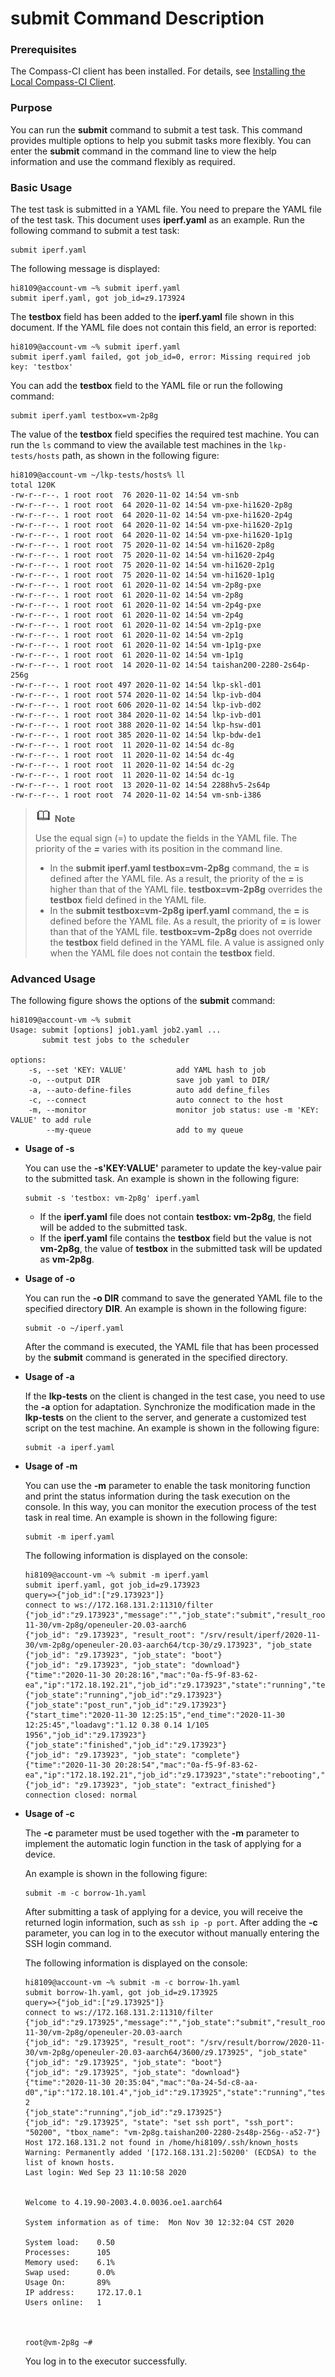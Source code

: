 # submit Command Description

### Prerequisites

The Compass-CI client has been installed. For details, see [Installing the Local Compass-CI Client](https://gitee.com/wu_fengguang/compass-ci/blob/master/doc/manual/本地安装compass-ci客户端.md).

### Purpose

You can run the **submit** command to submit a test task. This command provides multiple options to help you submit tasks more flexibly. You can enter the **submit** command in the command line to view the help information and use the command flexibly as required.

### Basic Usage

The test task is submitted in a YAML file. You need to prepare the YAML file of the test task. This document uses **iperf.yaml** as an example. Run the following command to submit a test task:

```
submit iperf.yaml
```

The following message is displayed:

```shell
hi8109@account-vm ~% submit iperf.yaml
submit iperf.yaml, got job_id=z9.173924
```

The **testbox** field has been added to the **iperf.yaml** file shown in this document. If the YAML file does not contain this field, an error is reported:

```shell
hi8109@account-vm ~% submit iperf.yaml
submit iperf.yaml failed, got job_id=0, error: Missing required job key: 'testbox'
```

You can add the **testbox** field to the YAML file or run the following command:

```
submit iperf.yaml testbox=vm-2p8g
```

The value of the **testbox** field specifies the required test machine. You can run the `ls` command to view the available test machines in the `lkp-tests/hosts` path, as shown in the following figure:

```shell
hi8109@account-vm ~/lkp-tests/hosts% ll
total 120K
-rw-r--r--. 1 root root  76 2020-11-02 14:54 vm-snb
-rw-r--r--. 1 root root  64 2020-11-02 14:54 vm-pxe-hi1620-2p8g
-rw-r--r--. 1 root root  64 2020-11-02 14:54 vm-pxe-hi1620-2p4g
-rw-r--r--. 1 root root  64 2020-11-02 14:54 vm-pxe-hi1620-2p1g
-rw-r--r--. 1 root root  64 2020-11-02 14:54 vm-pxe-hi1620-1p1g
-rw-r--r--. 1 root root  75 2020-11-02 14:54 vm-hi1620-2p8g
-rw-r--r--. 1 root root  75 2020-11-02 14:54 vm-hi1620-2p4g
-rw-r--r--. 1 root root  75 2020-11-02 14:54 vm-hi1620-2p1g
-rw-r--r--. 1 root root  75 2020-11-02 14:54 vm-hi1620-1p1g
-rw-r--r--. 1 root root  61 2020-11-02 14:54 vm-2p8g-pxe
-rw-r--r--. 1 root root  61 2020-11-02 14:54 vm-2p8g
-rw-r--r--. 1 root root  61 2020-11-02 14:54 vm-2p4g-pxe
-rw-r--r--. 1 root root  61 2020-11-02 14:54 vm-2p4g
-rw-r--r--. 1 root root  61 2020-11-02 14:54 vm-2p1g-pxe
-rw-r--r--. 1 root root  61 2020-11-02 14:54 vm-2p1g
-rw-r--r--. 1 root root  61 2020-11-02 14:54 vm-1p1g-pxe
-rw-r--r--. 1 root root  61 2020-11-02 14:54 vm-1p1g
-rw-r--r--. 1 root root  14 2020-11-02 14:54 taishan200-2280-2s64p-256g
-rw-r--r--. 1 root root 497 2020-11-02 14:54 lkp-skl-d01
-rw-r--r--. 1 root root 574 2020-11-02 14:54 lkp-ivb-d04
-rw-r--r--. 1 root root 606 2020-11-02 14:54 lkp-ivb-d02
-rw-r--r--. 1 root root 384 2020-11-02 14:54 lkp-ivb-d01
-rw-r--r--. 1 root root 388 2020-11-02 14:54 lkp-hsw-d01
-rw-r--r--. 1 root root 385 2020-11-02 14:54 lkp-bdw-de1
-rw-r--r--. 1 root root  11 2020-11-02 14:54 dc-8g
-rw-r--r--. 1 root root  11 2020-11-02 14:54 dc-4g
-rw-r--r--. 1 root root  11 2020-11-02 14:54 dc-2g
-rw-r--r--. 1 root root  11 2020-11-02 14:54 dc-1g
-rw-r--r--. 1 root root  13 2020-11-02 14:54 2288hv5-2s64p
-rw-r--r--. 1 root root  74 2020-11-02 14:54 vm-snb-i386
```

> ![](./../public_sys-resources/icon-note.gif) **Note**
>
> Use the equal sign (=) to update the fields in the YAML file. The priority of the ***=*** varies with its position in the command line.
>
> * In the **submit iperf.yaml testbox=vm-2p8g** command, the **=** is defined after the YAML file. As a result, the priority of the **=** is higher than that of the YAML file. **testbox=vm-2p8g** overrides the **testbox** field defined in the YAML file.
> * In the **submit testbox=vm-2p8g iperf.yaml** command, the **=** is defined before the YAML file. As a result, the priority of **=** is lower than that of the YAML file. **testbox=vm-2p8g** does not override the **testbox** field defined in the YAML file. A value is assigned only when the YAML file does not contain the **testbox** field.

### Advanced Usage

The following figure shows the options of the **submit** command:

```shell
hi8109@account-vm ~% submit
Usage: submit [options] job1.yaml job2.yaml ...
       submit test jobs to the scheduler

options:
    -s, --set 'KEY: VALUE'           add YAML hash to job
    -o, --output DIR                 save job yaml to DIR/
    -a, --auto-define-files          auto add define_files
    -c, --connect                    auto connect to the host
    -m, --monitor                    monitor job status: use -m 'KEY: VALUE' to add rule
        --my-queue                   add to my queue
```

* **Usage of -s**

  You can use the **-s'KEY:VALUE'** parameter to update the key-value pair to the submitted task. An example is shown in the following figure:

  ```
  submit -s 'testbox: vm-2p8g' iperf.yaml
  ```

  * If the **iperf.yaml** file does not contain **testbox: vm-2p8g**, the field will be added to the submitted task.
  * If the **iperf.yaml** file contains the **testbox** field but the value is not **vm-2p8g**, the value of **testbox** in the submitted task will be updated as **vm-2p8g**.

* **Usage of -o**

  You can run the **-o DIR** command to save the generated YAML file to the specified directory **DIR**. An example is shown in the following figure:

  ```
  submit -o ~/iperf.yaml
  ```

  After the command is executed, the YAML file that has been processed by the **submit** command is generated in the specified directory.

* **Usage of -a**

  If the **lkp-tests** on the client is changed in the test case, you need to use the **-a** option for adaptation. Synchronize the modification made in the **lkp-tests** on the client to the server, and generate a customized test script on the test machine. An example is shown in the following figure:

  ```
  submit -a iperf.yaml
  ```

* **Usage of -m**

  You can use the **-m** parameter to enable the task monitoring function and print the status information during the task execution on the console. In this way, you can monitor the execution process of the test task in real time. An example is shown in the following figure:

  ```
  submit -m iperf.yaml
  ```

  The following information is displayed on the console:

  ```shell
  hi8109@account-vm ~% submit -m iperf.yaml
  submit iperf.yaml, got job_id=z9.173923
  query=>{"job_id":["z9.173923"]}
  connect to ws://172.168.131.2:11310/filter
  {"job_id":"z9.173923","message":"","job_state":"submit","result_root":"/srv/result/iperf/2020-11-30/vm-2p8g/openeuler-20.03-aarch6
  {"job_id": "z9.173923", "result_root": "/srv/result/iperf/2020-11-30/vm-2p8g/openeuler-20.03-aarch64/tcp-30/z9.173923", "job_state
  {"job_id": "z9.173923", "job_state": "boot"}
  {"job_id": "z9.173923", "job_state": "download"}
  {"time":"2020-11-30 20:28:16","mac":"0a-f5-9f-83-62-ea","ip":"172.18.192.21","job_id":"z9.173923","state":"running","testbox":"vm-
  {"job_state":"running","job_id":"z9.173923"}
  {"job_state":"post_run","job_id":"z9.173923"}
  {"start_time":"2020-11-30 12:25:15","end_time":"2020-11-30 12:25:45","loadavg":"1.12 0.38 0.14 1/105 1956","job_id":"z9.173923"}
  {"job_state":"finished","job_id":"z9.173923"}
  {"job_id": "z9.173923", "job_state": "complete"}
  {"time":"2020-11-30 20:28:54","mac":"0a-f5-9f-83-62-ea","ip":"172.18.192.21","job_id":"z9.173923","state":"rebooting","testbox":"v
  {"job_id": "z9.173923", "job_state": "extract_finished"}
  connection closed: normal
  ```

* **Usage of -c**

  The **-c** parameter must be used together with the **-m** parameter to implement the automatic login function in the task of applying for a device.

  An example is shown in the following figure:

  ```
  submit -m -c borrow-1h.yaml
  ```

  After submitting a task of applying for a device, you will receive the returned login information, such as `ssh ip -p port`. After adding the **-c** parameter, you can log in to the executor without manually entering the SSH login command.

  The following information is displayed on the console:

  ```shell
  hi8109@account-vm ~% submit -m -c borrow-1h.yaml
  submit borrow-1h.yaml, got job_id=z9.173925
  query=>{"job_id":["z9.173925"]}
  connect to ws://172.168.131.2:11310/filter
  {"job_id":"z9.173925","message":"","job_state":"submit","result_root":"/srv/result/borrow/2020-11-30/vm-2p8g/openeuler-20.03-aarch
  {"job_id": "z9.173925", "result_root": "/srv/result/borrow/2020-11-30/vm-2p8g/openeuler-20.03-aarch64/3600/z9.173925", "job_state"
  {"job_id": "z9.173925", "job_state": "boot"}
  {"job_id": "z9.173925", "job_state": "download"}
  {"time":"2020-11-30 20:35:04","mac":"0a-24-5d-c8-aa-d0","ip":"172.18.101.4","job_id":"z9.173925","state":"running","testbox":"vm-2
  {"job_state":"running","job_id":"z9.173925"}
  {"job_id": "z9.173925", "state": "set ssh port", "ssh_port": "50200", "tbox_name": "vm-2p8g.taishan200-2280-2s48p-256g--a52-7"}
  Host 172.168.131.2 not found in /home/hi8109/.ssh/known_hosts
  Warning: Permanently added '[172.168.131.2]:50200' (ECDSA) to the list of known hosts.
  Last login: Wed Sep 23 11:10:58 2020


  Welcome to 4.19.90-2003.4.0.0036.oe1.aarch64

  System information as of time:  Mon Nov 30 12:32:04 CST 2020

  System load:    0.50
  Processes:      105
  Memory used:    6.1%
  Swap used:      0.0%
  Usage On:       89%
  IP address:     172.17.0.1
  Users online:   1



  root@vm-2p8g ~#
  ```

  You log in to the executor successfully.

